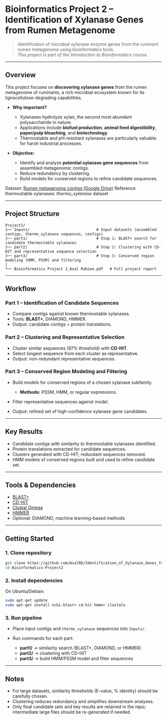 # Bioinformatics Project 2 – Identification of Xylanase Genes from Rumen Metagenome

> Identification of microbial xylanase enzyme genes from the ruminant rumen metagenome using bioinformatics tools.<br>
> *This project is part of the Introduction to Bioinformatics course.*

---

## Overview

This project focuses on **discovering xylanase genes** from the rumen metagenome of ruminants, a rich microbial ecosystem known for its lignocellulose-degrading capabilities.

* **Why important?**

  * Xylanases hydrolyze xylan, the second most abundant polysaccharide in nature.
  * Applications include **biofuel production**, **animal feed digestibility**, **paper/pulp bleaching**, and **biotechnology**.
  * Thermostable and pH-resistant xylanases are particularly valuable for harsh industrial processes.

* **Objective:**

  * Identify and analyze **potential xylanase gene sequences** from assembled metagenomic contigs.
  * Reduce redundancy by clustering.
  * Build models for conserved regions to refine candidate sequences.

Dataset: [Rumen metagenome contigs (Google Drive)](https://drive.google.com/file/d/14PGwsGuL2ouY-_fv0yrzijGnBMSjREU6/view)
Reference thermostable xylanases: *thermo\_xylanase* dataset

---

## Project Structure

```
Project2/
├── Inputs/                              # Input datasets (assembled contigs, thermo_xylanase sequences, configs)
├── part1/                               # Step 1: BLAST+ search for candidate thermostable xylanases
├── part2/                               # Step 2: Clustering with CD-HIT and representative sequence selection
├── part3/                               # Step 3: Conserved region modeling (HMM, PSSM) and filtering
│
└── Bioinformatics Project 2_Asal Rabiee.pdf   # Full project report
```

---

## Workflow

### Part 1 – Identification of Candidate Sequences

* Compare contigs against known thermostable xylanases.
* Tools: **BLAST+**, DIAMOND, HMMER.
* Output: candidate contigs + protein translations.

### Part 2 – Clustering and Representative Selection

* Cluster similar sequences (97% threshold) with **CD-HIT**.
* Select longest sequence from each cluster as representative.
* Output: non-redundant representative sequences.

### Part 3 – Conserved Region Modeling and Filtering

* Build models for conserved regions of a chosen xylanase subfamily.

  * **Methods:** PSSM, HMM, or regular expressions.
* Filter representative sequences against model.
* Output: refined set of high-confidence xylanase gene candidates.

---

## Key Results

* Candidate contigs with similarity to thermostable xylanases identified.
* Protein translations extracted for candidate sequences.
* Clusters generated with CD-HIT; redundant sequences removed.
* HMM models of conserved regions built and used to refine candidate set.

---

## Tools & Dependencies

* [BLAST+](https://blast.ncbi.nlm.nih.gov/doc/blast-help/downloadblastdata.html#downloadblastdata)
* [CD-HIT](https://github.com/weizhongli/cdhit/releases)
* [Clustal Omega](http://www.clustal.org/omega/)
* [HMMER](http://hmmer.org/)
* Optional: DIAMOND, machine learning–based methods

---

## Getting Started

### 1. Clone repository

```bash
git clone https://github.com/AsalRb/Identification_of_Xylanase_Genes_from_Rumen_Metagenome.git
cd Bioinformatics-Project2
```

### 2. Install dependencies

On Ubuntu/Debian:

```bash
sudo apt-get update
sudo apt-get install ncbi-blast+ cd-hit hmmer clustalo
```

### 3. Run pipeline

* Place input contigs and `thermo_xylanase` sequences into `Inputs/`.
* Run commands for each part:

  * **part1/** → similarity search (BLAST+, DIAMOND, or HMMER)
  * **part2/** → clustering with CD-HIT
  * **part3/** → build HMM/PSSM model and filter sequences

---

## Notes

* For large datasets, similarity thresholds (E-value, % identity) should be carefully chosen.
* Clustering reduces redundancy and simplifies downstream analyses.
* Only final candidate sets and key results are retained in the repo; intermediate large files should be re-generated if needed.

